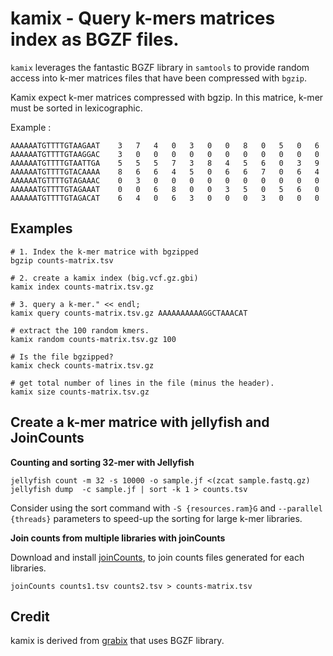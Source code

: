 kamix - Query k-mers matrices index as BGZF files.
======================================================

``kamix`` leverages the fantastic BGZF library in ``samtools`` to provide random access into
k-mer matrices files that have been compressed with ``bgzip``.

Kamix expect k-mer matrices compressed with bgzip. In this matrice, k-mer must be sorted in lexicographic.

Example :

```
AAAAAATGTTTTGTAAGAAT	3	7	4	0	3	0	0	8	0	5	0	6
AAAAAATGTTTTGTAAGGAC	3	0	0	0	0	0	0	0	0	0	0	0
AAAAAATGTTTTGTAATTGA	5	5	5	7	3	8	4	5	6	0	3	9
AAAAAATGTTTTGTACAAAA	8	6	6	4	5	0	6	6	7	0	6	4
AAAAAATGTTTTGTAGAAAC	0	3	0	0	0	0	0	0	0	0	0	0
AAAAAATGTTTTGTAGAAAT	0	0	6	8	0	0	3	5	0	5	6	0
AAAAAATGTTTTGTAGACAT	6	4	0	6	3	0	0	0	3	0	0	0
```

## Examples

```
# 1. Index the k-mer matrice with bgzipped
bgzip counts-matrix.tsv

# 2. create a kamix index (big.vcf.gz.gbi)
kamix index counts-matrix.tsv.gz

# 3. query a k-mer." << endl;
kamix query counts-matrix.tsv.gz AAAAAAAAAAGGCTAAACAT

# extract the 100 random kmers.
kamix random counts-matrix.tsv.gz 100

# Is the file bgzipped?
kamix check counts-matrix.tsv.gz

# get total number of lines in the file (minus the header).
kamix size counts-matrix.tsv.gz
```


## Create a k-mer matrice with jellyfish and JoinCounts

**Counting and sorting 32-mer with Jellyfish**

```
jellyfish count -m 32 -s 10000 -o sample.jf <(zcat sample.fastq.gz)
jellyfish dump  -c sample.jf | sort -k 1 > counts.tsv
```

Consider using the sort command with `-S {resources.ram}G` and `--parallel {threads}` parameters to speed-up the sorting for large k-mer libraries.

**Join counts from multiple libraries with joinCounts**

Download and install [joinCounts](https://github.com/Transipedia/dekupl-joinCounts), to join counts files generated for each libraries.

```
joinCounts counts1.tsv counts2.tsv > counts-matrix.tsv
```

## Credit

kamix is derived from [grabix](https://github.com/arq5x/grabix) that uses BGZF library.
